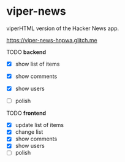 # viper-news
viperHTML version of the Hacker News app.

https://viper-news-hnpwa.glitch.me

TODO **backend**
  - [x] show list of items
  - [x] show comments
  - [x] show users
  - [ ] polish


TODO **frontend**
  - [x] update list of items
  - [x] change list
  - [x] show comments
  - [x] show users
  - [ ] polish

